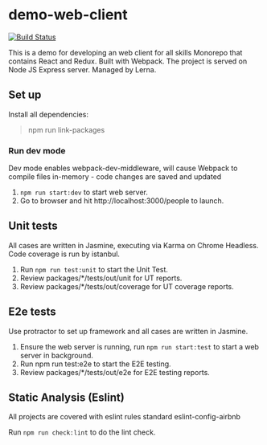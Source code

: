 # demo-web-client

[![Build Status](https://travis-ci.com/Noro07/demo-web-client.svg?branch=master)](https://travis-ci.com/Noro07/demo-web-client)

This is a demo for developing an web client for all skills
Monorepo that contains React and Redux. Built with Webpack. The project is served on Node JS Express server. Managed by Lerna.

## Set up
Install all dependencies:
> npm run link-packages

### Run dev mode
Dev mode enables webpack-dev-middleware, will cause Webpack to compile files in-memory - code changes are saved and updated

1. `npm run start:dev` to start web server.
2. Go to browser and hit http://localhost:3000/people to launch.

## Unit tests
All cases are written in Jasmine, executing via Karma on Chrome Headless. Code coverage is run by istanbul.

1. Run `npm run test:unit` to start the Unit Test.
2. Review packages/*/tests/out/unit for UT reports.
3. Review packages/*/tests/out/coverage for UT coverage reports.

## E2e tests
Use protractor to set up framework and all cases are written in Jasmine.

1. Ensure the web server is running, run `npm run start:test` to start a web server in background.
2. Run npm run test:e2e to start the E2E testing.
3. Review packages/*/tests/out/e2e for E2E testing reports.

## Static Analysis (Eslint)
All projects are covered with eslint rules standard eslint-config-airbnb

Run `npm run check:lint` to do the lint check.
